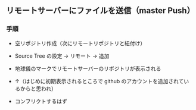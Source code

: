## リモートサーバーにファイルを送信（master Push）

### 手順

- 空リポジトリ作成（次にリモートリポジトリと紐付け）
- Source Tree の設定 → リモート → 追加
- 地球儀のマークでリモートサーバーのリポジトリが表示される
- ↑（はじめに初期表示されるところで github のアカウントを追加されているからと思われ）

- コンフリクトするはず
